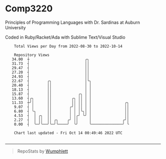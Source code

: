 # Comp3220

Principles of Programming Languages with Dr. Sardinas at Auburn University

Coded in Ruby/Racket/Ada with Sublime Text/Visual Studio

```
    Total Views per Day from 2022-08-30 to 2022-10-14

    Repository Views
   34.00  ┼                         ╭╮
   31.73  ┤                         ││
   29.47  ┤                         ││
   27.20  ┤                         ││
   24.93  ┤                         ││
   22.67  ┤        ╭╮               │╰╮
   20.40  ┤        ││               │ │
   18.13  ┤        ││               │ │
   15.87  ┤        ││            ╭╮ │ │
   13.60  ┤╭╮      ││         ╭╮ ││ │ │
   11.33  ┼╯│      ││         ││ ││ │ │               ╭╮
    9.07  ┤ │      ││        ╭╯│ ││ │ │               ││
    6.80  ┤ ╰╮     ││        │ │ │╰╮│ │               ││
    4.53  ┤  │ ╭╮  ││        │ │╭╯ ╰╯ │               ││
    2.27  ┤  │ ││  ││ ╭╮    ╭╯ ││     │              ╭╯│
    0.00  ┤  ╰─╯╰──╯╰─╯╰────╯  ╰╯     ╰──────────────╯ ╰

    Chart last updated - Fri Oct 14 00:49:46 2022 UTC
    
```

---

> RepoStats by [Wumphlett](https://github.com/Wumphlett)
